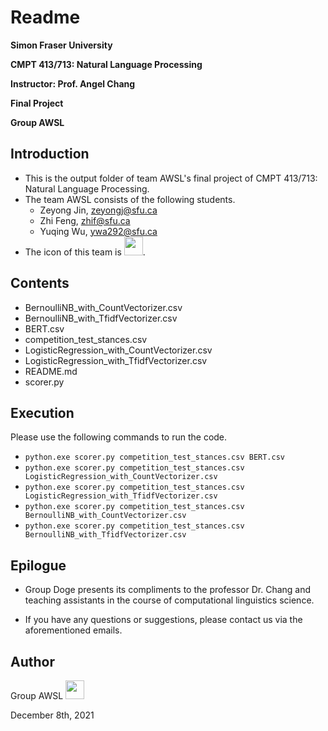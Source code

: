 # Readme

**Simon Fraser University**

**CMPT 413/713: Natural Language Processing**

**Instructor: Prof. Angel Chang**

**Final Project**

**Group AWSL**

## Introduction

- This is the output folder of team AWSL's final project of CMPT 413/713: Natural Language Processing.
- The team AWSL consists of the following students.
    - Zeyong Jin, zeyongj@sfu.ca
    - Zhi Feng, zhif@sfu.ca
    - Yuqing Wu, ywa292@sfu.ca
- The icon of this team is <img src="https://emojipedia-us.s3.amazonaws.com/content/2021/06/11/emojipedia-g4-awsl.png" height="30" width="30">.

## Contents
- BernoulliNB_with_CountVectorizer.csv
- BernoulliNB_with_TfidfVectorizer.csv
- BERT.csv
- competition_test_stances.csv
- LogisticRegression_with_CountVectorizer.csv
- LogisticRegression_with_TfidfVectorizer.csv
- README.md
- scorer.py

## Execution

Please use the following commands to run the code.

- `python.exe scorer.py competition_test_stances.csv BERT.csv`
- `python.exe scorer.py competition_test_stances.csv LogisticRegression_with_CountVectorizer.csv`
- `python.exe scorer.py competition_test_stances.csv LogisticRegression_with_TfidfVectorizer.csv`
- `python.exe scorer.py competition_test_stances.csv BernoulliNB_with_CountVectorizer.csv`
- `python.exe scorer.py competition_test_stances.csv BernoulliNB_with_TfidfVectorizer.csv`

## Epilogue

- Group Doge presents its compliments to the professor Dr. Chang and teaching assistants in the course of computational linguistics science.

- If you have any questions or suggestions, please contact us via the aforementioned emails.

## Author

Group AWSL  <img src="https://emojipedia-us.s3.amazonaws.com/content/2021/06/11/emojipedia-g4-awsl.png" height="30" width="30">

December 8th, 2021
